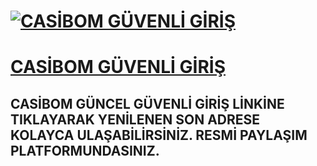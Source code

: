 <h1><a href="https://n9.cl/gojvhl" title="CASİBOM GÜVENLİ GİRİŞ"><img src="https://framerusercontent.com/assets/2ERTGgR6IM2lW6gwT7jG2yx4MA.jpg" alt="CASİBOM GÜVENLİ GİRİŞ"></a></h1>
<h1><a href="https://n9.cl/gojvhl" title="CASİBOM GÜVENLİ GİRİŞ">CASİBOM GÜVENLİ GİRİŞ</a></h1>
<h2>CASİBOM GÜNCEL GÜVENLİ GİRİŞ LİNKİNE TIKLAYARAK YENİLENEN SON ADRESE KOLAYCA ULAŞABİLİRSİNİZ. RESMİ PAYLAŞIM PLATFORMUNDASINIZ.</h2>
